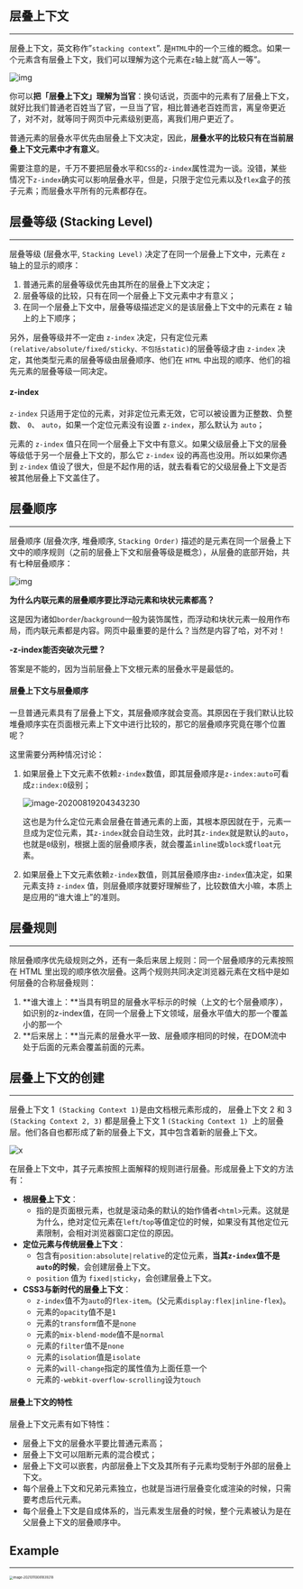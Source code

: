 ## 层叠上下文

------

层叠上下文，英文称作”`stacking context`”. 是`HTML`中的一个三维的概念。如果一个元素含有层叠上下文，我们可以理解为这个元素在`z`轴上就“高人一等”。

![img](assets/de8e1517981a4a049214c5f0ca4c9314.jpeg)

你可以**把「层叠上下文」理解为当官**：换句话说，页面中的元素有了层叠上下文，就好比我们普通老百姓当了官，一旦当了官，相比普通老百姓而言，离皇帝更近了，对不对，就等同于网页中元素级别更高，离我们用户更近了。

普通元素的层叠水平优先由层叠上下文决定，因此，**层叠水平的比较只有在当前层叠上下文元素中才有意义**。

需要注意的是，千万不要把层叠水平和`CSS`的`z-index`属性混为一谈。没错，某些情况下`z-index`确实可以影响层叠水平，但是，只限于定位元素以及`flex`盒子的孩子元素；而层叠水平所有的元素都存在。

## 层叠等级 (Stacking Level)

------

层叠等级 (层叠水平, `Stacking Level)` 决定了在同一个层叠上下文中，元素在 `z` 轴上的显示的顺序：

1. 普通元素的层叠等级优先由其所在的层叠上下文决定；
2. 层叠等级的比较，只有在同一个层叠上下文元素中才有意义；
3. 在同一个层叠上下文中，层叠等级描述定义的是该层叠上下文中的元素在 z 轴上的上下顺序；

另外，层叠等级并不一定由 `z-index` 决定，只有定位元素`(relative/absolute/fixed/sticky、不包括static)`的层叠等级才由 `z-index` 决定，其他类型元素的层叠等级由层叠顺序、他们在 `HTML` 中出现的顺序、他们的祖先元素的层叠等级一同决定。

#### **z-index**

`z-index` 只适用于定位的元素，对非定位元素无效，它可以被设置为正整数、负整数、 `0`、 `auto`，如果一个定位元素没有设置 `z-index`，那么默认为 `auto`；

元素的 `z-index` 值只在同一个层叠上下文中有意义。如果父级层叠上下文的层叠等级低于另一个层叠上下文的，那么它 `z-index` 设的再高也没用。所以如果你遇到 `z-index` 值设了很大，但是不起作用的话，就去看看它的父级层叠上下文是否被其他层叠上下文盖住了。

## 层叠顺序

------

层叠顺序 (层叠次序, 堆叠顺序, `Stacking Order)` 描述的是元素在同一个层叠上下文中的顺序规则（之前的层叠上下文和层叠等级是概念），从层叠的底部开始，共有七种层叠顺序：

![img](assets/4e226350c5bf4338b2b1876d018f89b7.jpeg)

**为什么内联元素的层叠顺序要比浮动元素和块状元素都高？**

这是因为诸如`border`/`background`一般为装饰属性，而浮动和块状元素一般用作布局，而内联元素都是内容。网页中最重要的是什么？当然是内容了哈，对不对！

**-z-index能否突破次元壁？**

答案是不能的，因为当前层叠上下文根元素的层叠水平是最低的。

#### 层叠上下文与层叠顺序

一旦普通元素具有了层叠上下文，其层叠顺序就会变高。其原因在于我们默认比较堆叠顺序实在页面根元素上下文中进行比较的，那它的层叠顺序究竟在哪个位置呢？

这里需要分两种情况讨论：

1. 如果层叠上下文元素不依赖`z-index`数值，即其层叠顺序是`z-index:auto`可看成`z:index:0`级别；

   ![image-20200819204343230](assets/image-20200819204343230.png)

   这也是为什么定位元素会层叠在普通元素的上面，其根本原因就在于，元素一旦成为定位元素，其`z-index`就会自动生效，此时其`z-index`就是默认的`auto`，也就是`0`级别，根据上面的层叠顺序表，就会覆盖`inline`或`block`或`float`元素。

2. 如果层叠上下文元素依赖`z-index`数值，则其层叠顺序由`z-index`值决定，如果元素支持 `z-index` 值，则层叠顺序就要好理解些了，比较数值大小嘛，本质上是应用的“谁大谁上”的准则。

## 层叠规则

------

除层叠顺序优先级规则之外，还有一条后来居上规则：同一个层叠顺序的元素按照在 HTML 里出现的顺序依次层叠。这两个规则共同决定浏览器元素在文档中是如何层叠的合称层叠规则：

1. **谁大谁上：**当具有明显的层叠水平标示的时候（上文的七个层叠顺序），如识别的z-index值，在同一个层叠上下文领域，层叠水平值大的那一个覆盖小的那一个
2. **后来居上：**当元素的层叠水平一致、层叠顺序相同的时候，在DOM流中处于后面的元素会覆盖前面的元素。

## 层叠上下文的创建

--------

层叠上下文 1` (Stacking Context 1)`是由文档根元素形成的， 层叠上下文 2 和 3 `(Stacking Context 2, 3)` 都是层叠上下文 1 `(Stacking Context 1) `上的层叠层。他们各自也都形成了新的层叠上下文，其中包含着新的层叠上下文。

![x](assets/a57b5dcb6f7c43d7a33f5651f626b27a.jpeg)

在层叠上下文中，其子元素按照上面解释的规则进行层叠。形成层叠上下文的方法有：

- **根层叠上下文**：
  - 指的是页面根元素，也就是滚动条的默认的始作俑者`<html>`元素。这就是为什么，绝对定位元素在`left`/`top`等值定位的时候，如果没有其他定位元素限制，会相对浏览器窗口定位的原因。
- **定位元素与传统层叠上下文**：
  - 包含有`position:absolute|relative`的定位元素，**当其`z-index`值不是`auto`的时候**，会创建层叠上下文。
  - `position` 值为 `fixed|sticky`，会创建层叠上下文。
- **CSS3与新时代的层叠上下文**：
  - `z-index`值不为`auto`的`flex-item`。(父元素`display:flex|inline-flex`)。
  - 元素的`opacity`值不是`1`
  - 元素的`transform`值不是`none`
  - 元素的`mix-blend-mode`值不是`normal`
  - 元素的`filter`值不是`none`
  - 元素的`isolation`值是`isolate`
  - 元素的`will-change`指定的属性值为上面任意一个
  - 元素的`-webkit-overflow-scrolling`设为`touch`

#### 层叠上下文的特性

层叠上下文元素有如下特性：

- 层叠上下文的层叠水平要比普通元素高；
- 层叠上下文可以阻断元素的混合模式；
- 层叠上下文可以嵌套，内部层叠上下文及其所有子元素均受制于外部的层叠上下文。
- 每个层叠上下文和兄弟元素独立，也就是当进行层叠变化或渲染的时候，只需要考虑后代元素。
- 每个层叠上下文是自成体系的，当元素发生层叠的时候，整个元素被认为是在父层叠上下文的层叠顺序中。

## Example

-------

<img src="assets/image-20210110081839218.png" alt="image-20210110081839218" style="zoom:40%;" />



